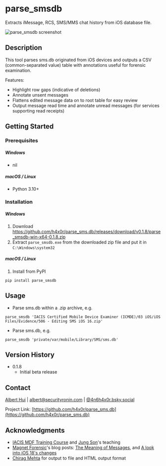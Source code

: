 # parse_smsdb

Extracts iMessage, RCS, SMS/MMS chat history from iOS database file.

![parse_smsdb screenshot](https://raw.githubusercontent.com/h4x0r/parse_sms.db/refs/heads/main/screenshot.png)

## Description

This tool parses sms.db originated from iOS devices and outputs a CSV (common-separated value) table with annotations useful for forensic examination.

Features:
- Highlight row gaps (indicative of deletions)
- Annotate unsent messages
- Flattens edited message data on to root table for easy review
- Output message read time and annotate unread messages (for services supporting read receipts)

## Getting Started

### Prerequisites

##### Windows
* nil

##### macOS / Linux
* Python 3.10+

### Installation

##### Windows
1. Download https://github.com/h4x0r/parse_sms.db/releases/download/v0.1.8/parse_smsdb-win-x64-0.1.8.zip
2. Extract ```parse_smsdb.exe``` from the downloaded zip file and put it in ```C:\Windows\system32```

##### macOS / Linux
1. Install from PyPI
```
pip install parse_smsdb
```

## Usage

* Parse sms.db within a .zip archive, e.g.
```
parse_smsdb 'IACIS Certified Mobile Device Examiner (ICMDE)/03 iOS/iOS Files/Evidence/506 - Editing SMS iOS 16.zip'
```

* Parse sms.db, e.g.
```
parse_smsdb 'private/var/mobile/Library/SMS/sms.db'
```

## Version History

* 0.1.8
	* Initial beta release

## Contact

[Albert Hui](https://www.linkedin.com/in/alberthui) | [albert@securityronin.com](mailto:albert@securityronin.com) | [@4n6h4x0r.bsky.social](https://bsky.app/profile/4n6h4x0r.bsky.social)

Project Link: [https://github.com/h4x0r/parse_sms.db](https://github.com/h4x0r/parse_sms.db)

## Acknowledgments

* [IACIS MDF Training Course](https://www.iacis.com/training/mobile-device-forensics/) and [Jung Son](https://www.linkedin.com/in/jungson/)'s teaching
* [Magnet Forensic](https://www.magnetforensics.com/)'s blog posts: [The Meaning of Messages](https://www.magnetforensics.com/blog/the-meaning-of-messages/), and [A look into iOS 18's changes](https://www.magnetforensics.com/blog/a-look-into-ios-18s-changes/)
* [Chirag Mehta](https://github.com/Hades595) for output to file and HTML output format